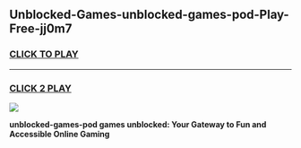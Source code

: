 
## Unblocked-Games-unblocked-games-pod-Play-Free-jj0m7
<h3>
<a href="https://premium76.site?title=unblocked-games-pod&ref=12A">CLICK TO PLAY</a></h3>
<hr>

<h3>
<a href="https://premium76.site?title=unblocked-games-pod&ref=12A">CLICK 2 PLAY</a>
  
</h3>

<a href="https://premium76.site?title=unblocked-games-pod&ref=12A"><img src="https://clearcache.store/games.png"></a>


**unblocked-games-pod games unblocked: Your Gateway to Fun and Accessible Online Gaming**
